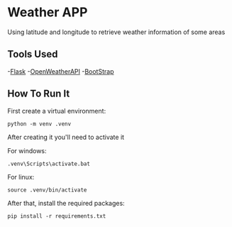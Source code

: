 # Weather APP

Using latitude and longitude to retrieve weather information of some areas

## Tools Used

-[Flask](https://flask.palletsprojects.com/en/2.3.x/)
-[OpenWeatherAPI](https://openweathermap.org/api)
-[BootStrap](https://getbootstrap.com/docs/5.3/getting-started/introduction/)

## How To Run It

First create a virtual environment:

```shell
python -m venv .venv
```

After creating it you'll need to activate it

For windows:

```shell
.venv\Scripts\activate.bat
```

For linux:

```shell
source .venv/bin/activate
```

After that, install the required packages:

```shell
pip install -r requirements.txt
```
